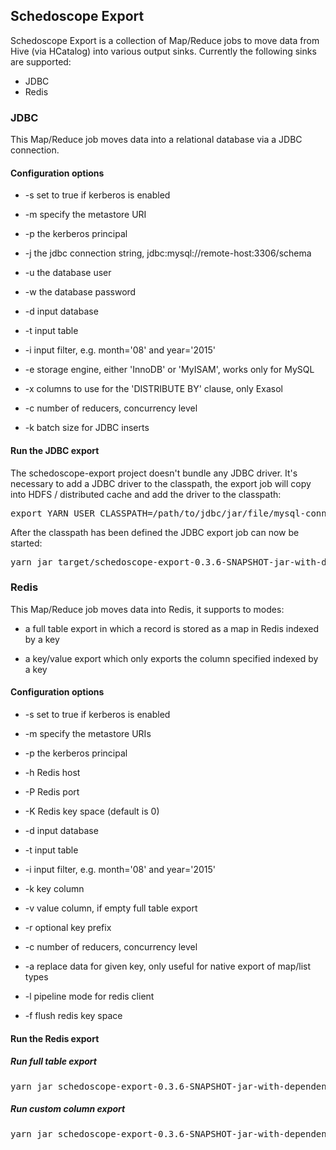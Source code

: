 ## Schedoscope Export

Schedoscope Export is a collection of Map/Reduce jobs to move data from Hive (via HCatalog) into various output sinks. Currently the following sinks are supported:

 * JDBC 
 * Redis
 
### JDBC

This Map/Reduce job moves data into a relational database via a JDBC connection.

#### Configuration options

 * -s set to true if kerberos is enabled

 * -m specify the metastore URI

 * -p the kerberos principal
 
 * -j the jdbc connection string, jdbc:mysql://remote-host:3306/schema
 
 * -u the database user
 
 * -w the database password

 * -d input database
 
 * -t input table
 
 * -i input filter, e.g. month='08' and year='2015'

 * -e storage engine, either 'InnoDB' or 'MyISAM', works only for MySQL

 * -x columns to use for the 'DISTRIBUTE BY' clause, only Exasol
 
 * -c number of reducers, concurrency level
 
 * -k batch size for JDBC inserts

#### Run the JDBC export

The schedoscope-export project doesn't bundle any JDBC driver. It's necessary to add a JDBC driver to the classpath, the export job will copy into HDFS / distributed cache and add the driver to the classpath:

<pre>
export YARN_USER_CLASSPATH=/path/to/jdbc/jar/file/mysql-connector-java-5.1.38.jar
</pre>

After the classpath has been defined the JDBC export job can now be started:

<pre>
yarn jar target/schedoscope-export-0.3.6-SNAPSHOT-jar-with-dependencies.jar org.schedoscope.export.jdbc.JdbcExportJob -d crichter_app_eci_datahub -t webtrends_event_small   -s -p 'hive/_HOST@OTTOGROUP.COM' -m 'thrift://brentano.unbelievable-machine.net:9083'  -c 10 -j 'jdbc:mysql://alananderson/crichter' -k 1000  -u dev_crichter -w qweR1234
</pre>

### Redis

This Map/Reduce job moves data into Redis, it supports to modes:
 * a full table export in which a record is stored as a map in Redis indexed by a key
 
 * a key/value export which only exports the column specified indexed by a key
 
#### Configuration options

 * -s set to true if kerberos is enabled

 * -m specify the metastore URIs
 
 * -p the kerberos principal
 
 * -h Redis host
 
 * -P Redis port

 * -K Redis key space (default is 0)

 * -d input database
 
 * -t input table
 
 * -i input filter, e.g. month='08' and year='2015'
 
 * -k key  column
 
 * -v value column, if empty full table export
 
 * -r optional key prefix
 
 * -c number of reducers, concurrency level
 
 * -a replace data for given key, only useful for native export of map/list types
 
 * -l pipeline mode for redis client

 * -f flush redis key space

#### Run the Redis export

##### Run full table export
<pre>
yarn jar schedoscope-export-0.3.6-SNAPSHOT-jar-with-dependencies.jar org.schedoscope.export.redis.RedisExportJob -d crichter_app_eci_datahub -t webtrends_event -h 'alananderson' -k id -s -p 'hive/_HOST@OTTOGROUP.COM' -m 'thrift://brentano.unbelievable-machine.net:9083'  -c 10
</pre>

##### Run custom column export

<pre>
yarn jar schedoscope-export-0.3.6-SNAPSHOT-jar-with-dependencies.jar org.schedoscope.export.redis.RedisExportJob -d crichter_app_eci_datahub -t webtrends_event -h 'alananderson' -k id -v product_listing -s -p 'hive/_HOST@OTTOGROUP.COM' -m 'thrift://brentano.unbelievable-machine.net:9083'  -c 10
</pre>
